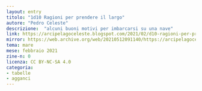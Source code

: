 ```yaml
---
layout: entry
titolo: "1d10 Ragioni per prendere il largo"
autore: "Pedro Celeste"
descrizione:  "alcuni buoni motivi per imbarcarsi su una nave"
link: https://arcipelagoceleste.blogspot.com/2021/02/d10-ragioni-per-prendere-il-largo.html
mirror: https://web.archive.org/web/20210512091140/https://arcipelagoceleste.blogspot.com/2021/02/d10-ragioni-per-prendere-il-largo.html
tema: mare
mese: febbraio 2021
zine-n: 0
licenza: CC BY-NC-SA 4.0
categoria:
- tabelle
- agganci
---
```

